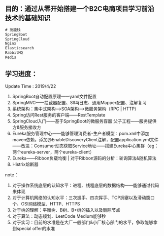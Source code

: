 ## 目的：通过从零开始搭建一个B2C电商项目学习前沿技术的基础知识

```cmd
# 技能栈
SpringBoot
SpringCloud
Nginx
Elasticsearch
RabbitMQ
Redis
```

## 学习进度：
Update Time : 2019/4/22

1. SpringBoot自动配置原理——yaml文件配置
2. SpringMVC——拦截器配置、Slf4j日志、通用Mapper配置、注解复习
3. 系统架构：集中式架构——>SOA架构——>微服务架构（RPC | HTTP）
4. Spring访问Rest服务的客户端——RestTemplate
5. SpringCloud入门——基于SpringBoot的微服务容器
  父子工程——服务提供方&服务接收方
6. Eureka服务管理中心——能够管理消费者-生产者模型：pom.xml中添加maven依赖，添加@EnableDiscoveryClient注解，配置application.yml文件——改进：Consumer动态获取Service地址——搭建Eureka中心集群（eg：两个eureka-server，两个eureka-client）
7. Eureka——Ribbon负载均衡 | 对于Ribbon源码的分析：轮询算法&随机算法
8. Histrix熔断器







note：

1. 对于操作系统底层的认知水平：进程、线程底层的数据结构——能够通过代码来体现
2. 对于计算机网络的认知水平：三次握手、四次挥手、TCP拥塞以及滑动窗口个、OSI网络模型、HTTP、HTTPS
3. 对于树的理解：平衡树、B树、B+树的插入以及删除节点
4. 对于算法：动态规划、LeetCode Medium能够秒
5. 对于实习：目前的水准是在大厂一般部门&小厂核心部门的水平，争取能够拿到special offer的水准






















